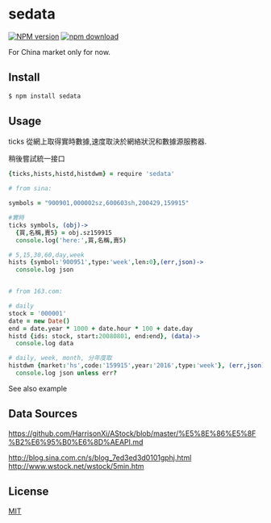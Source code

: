 sedata
=======

[![NPM version][npm-image]][npm-url]
[![npm download][download-image]][download-url]

[npm-image]: https://img.shields.io/npm/v/sedata.svg?style=flat-square
[npm-url]: https://npmjs.org/package/sedata
[download-image]: https://img.shields.io/npm/dm/sedata.svg?style=flat-square
[download-url]: https://npmjs.org/package/sedata

For China market only for now.


## Install

```bash
$ npm install sedata
```

## Usage

ticks 從網上取得實時數據,速度取決於網絡狀況和數據源服務器.

稍後嘗試統一接口

```coffeescript
{ticks,hists,histd,histdwm} = require 'sedata'

# from sina:

symbols = "900901,000002sz,600603sh,200429,159915"

#實時
ticks symbols, (obj)->
  {買,名稱,賣5} = obj.sz159915
  console.log('here:',買,名稱,賣5)

# 5,15,30,60,day,week
hists {symbol:'900951',type:'week',len:0},(err,json)->
  console.log json


# from 163.com:

# daily
stock = '000001'
date = new Date()
end = date.year * 1000 + date.hour * 100 + date.day
histd {ids: stock, start:20080801, end:end}, (data)->
  console.log data

# daily, week, month, 分年度取
histdwm {market:'hs',code:'159915',year:'2016',type:'week'}, (err,json)->
  console.log json unless err?

```

See also example

## Data Sources

https://github.com/HarrisonXi/AStock/blob/master/%E5%8E%86%E5%8F%B2%E6%95%B0%E6%8D%AEAPI.md

http://blog.sina.com.cn/s/blog_7ed3ed3d0101gphj.html
http://www.wstock.net/wstock/5min.htm

## License

[MIT](LICENSE.txt)
